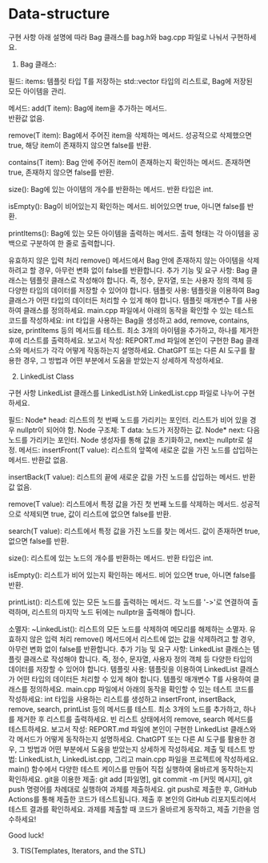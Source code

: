 # Data-structure

구현 사항
아래 설명에 따라 Bag 클래스를 bag.h와 bag.cpp 파일로 나눠서 구현하세요.

1. Bag 클래스:

필드:
items: 템플릿 타입 T를 저장하는 std::vector<T> 타입의 리스트로, Bag에 저장된 모든 아이템을 관리.

메서드:
add(T item): Bag에 item을 추가하는 메서드.  
반환값 없음.

remove(T item): Bag에서 주어진 item을 삭제하는 메서드.
성공적으로 삭제했으면 true, 해당 item이 존재하지 않으면 false를 반환.

contains(T item): Bag 안에 주어진 item이 존재하는지 확인하는 메서드.
존재하면 true, 존재하지 않으면 false를 반환.

size():
Bag에 있는 아이템의 개수를 반환하는 메서드.
반환 타입은 int.

isEmpty():
Bag이 비어있는지 확인하는 메서드.
비어있으면 true, 아니면 false를 반환.

printItems():
Bag에 있는 모든 아이템을 출력하는 메서드.
출력 형태는 각 아이템을 공백으로 구분하여 한 줄로 출력합니다.

유효하지 않은 입력 처리
remove() 메서드에서 Bag 안에 존재하지 않는 아이템을 삭제하려고 할 경우, 아무런 변화 없이 false를 반환합니다.
추가 기능 및 요구 사항:
Bag 클래스는 템플릿 클래스로 작성해야 합니다. 즉, 정수, 문자열, 또는 사용자 정의 객체 등 다양한 타입의 데이터를 저장할 수 있어야 합니다.
템플릿 사용: 템플릿을 이용하여 Bag 클래스가 어떤 타입의 데이터든 처리할 수 있게 해야 합니다. 템플릿 매개변수 T를 사용하여 클래스를 정의하세요.
main.cpp 파일에서 아래의 동작을 확인할 수 있는 테스트 코드를 작성하세요:
int 타입을 사용하는 Bag을 생성하고 add, remove, contains, size, printItems 등의 메서드를 테스트.
최소 3개의 아이템을 추가하고, 하나를 제거한 후에 리스트를 출력하세요.
보고서 작성:
REPORT.md 파일에 본인이 구현한 Bag 클래스와 메서드가 각각 어떻게 작동하는지 설명하세요.
ChatGPT 또는 다른 AI 도구를 활용한 경우, 그 방법과 어떤 부분에서 도움을 받았는지 상세하게 작성하세요.

2. LinkedList Class 

구현 사항
LinkedList 클래스를 LinkedList.h와 LinkedList.cpp 파일로 나누어 구현하세요.

필드:
Node<T>* head: 리스트의 첫 번째 노드를 가리키는 포인터. 리스트가 비어 있을 경우 nullptr이 되어야 함.
Node 구조체:
T data: 노드가 저장하는 값.
Node<T>* next: 다음 노드를 가리키는 포인터.
Node 생성자를 통해 값을 초기화하고, next는 nullptr로 설정.
메서드:
insertFront(T value):
리스트의 앞쪽에 새로운 값을 가진 노드를 삽입하는 메서드.
반환값 없음.

insertBack(T value):
리스트의 끝에 새로운 값을 가진 노드를 삽입하는 메서드.
반환값 없음.

remove(T value):
리스트에서 특정 값을 가진 첫 번째 노드를 삭제하는 메서드.
성공적으로 삭제되면 true, 값이 리스트에 없으면 false를 반환.

search(T value):
리스트에서 특정 값을 가진 노드를 찾는 메서드.
값이 존재하면 true, 없으면 false를 반환.

size():
리스트에 있는 노드의 개수를 반환하는 메서드.
반환 타입은 int.

isEmpty():
리스트가 비어 있는지 확인하는 메서드.
비어 있으면 true, 아니면 false를 반환.

printList():
리스트에 있는 모든 노드를 출력하는 메서드.
각 노드를 '->'로 연결하여 출력하며, 리스트의 마지막 노드 뒤에는 nullptr을 출력해야 합니다.

소멸자:
~LinkedList(): 리스트의 모든 노드를 삭제하여 메모리를 해제하는 소멸자.
유효하지 않은 입력 처리
remove() 메서드에서 리스트에 없는 값을 삭제하려고 할 경우, 아무런 변화 없이 false를 반환합니다.
추가 기능 및 요구 사항:
LinkedList 클래스는 템플릿 클래스로 작성해야 합니다. 즉, 정수, 문자열, 사용자 정의 객체 등 다양한 타입의 데이터를 저장할 수 있어야 합니다.
템플릿 사용: 템플릿을 이용하여 LinkedList 클래스가 어떤 타입의 데이터든 처리할 수 있게 해야 합니다. 템플릿 매개변수 T를 사용하여 클래스를 정의하세요.
main.cpp 파일에서 아래의 동작을 확인할 수 있는 테스트 코드를 작성하세요:
int 타입을 사용하는 리스트를 생성하고 insertFront, insertBack, remove, search, printList 등의 메서드를 테스트.
최소 3개의 노드를 추가하고, 하나를 제거한 후 리스트를 출력하세요.
빈 리스트 상태에서의 remove, search 메서드를 테스트하세요.
보고서 작성:
REPORT.md 파일에 본인이 구현한 LinkedList 클래스와 각 메서드가 어떻게 동작하는지 설명하세요.
ChatGPT 또는 다른 AI 도구를 활용한 경우, 그 방법과 어떤 부분에서 도움을 받았는지 상세하게 작성하세요.
제출 및 테스트 방법:
LinkedList.h, LinkedList.cpp, 그리고 main.cpp 파일을 프로젝트에 작성하세요.
main() 함수에서 다양한 테스트 케이스를 만들어 직접 실행하여 올바르게 동작하는지 확인하세요.
git을 이용한 제출:
git add [파일명], git commit -m [커밋 메시지], git push 명령어를 차례대로 실행하여 과제를 제출하세요.
git push로 제출한 후, GitHub Actions를 통해 제출한 코드가 테스트됩니다.
제출 후 본인의 GitHub 리포지토리에서 테스트 결과를 확인하세요.
과제를 제출할 때 코드가 올바르게 동작하고, 제출 기한을 엄수하세요!

Good luck!

3. TIS(Templates, Iterators, and the STL)
